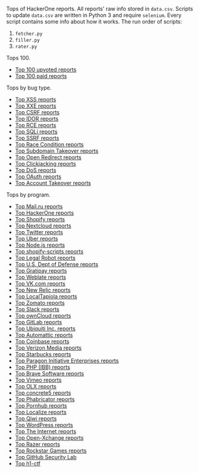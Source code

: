 Tops of HackerOne reports. All reports' raw info stored in `data.csv`.
Scripts to update `data.csv` are written in Python 3 and require `selenium`.
Every script contains some info about how it works.
The run order of scripts:

1) `fetcher.py`
1) `filler.py`
1) `rater.py`

Tops 100.

- [Top 100 upvoted reports](tops_100/TOP100UPVOTED.md)
- [Top 100 paid reports](tops_100/TOP100PAID.md)

Tops by bug type.

- [Top XSS reports](tops_by_bug_type/TOPXSS.md)
- [Top XXE reports](tops_by_bug_type/TOPXXE.md)
- [Top CSRF reports](tops_by_bug_type/TOPCSRF.md)
- [Top IDOR reports](tops_by_bug_type/TOPIDOR.md)
- [Top RCE reports](tops_by_bug_type/TOPRCE.md)
- [Top SQLi reports](tops_by_bug_type/TOPSQLI.md)
- [Top SSRF reports](tops_by_bug_type/TOPSSRF.md)
- [Top Race Condition reports](tops_by_bug_type/TOPRACECONDITION.md)
- [Top Subdomain Takeover reports](tops_by_bug_type/TOPSUBDOMAINTAKEOVER.md)
- [Top Open Redirect reports](tops_by_bug_type/TOPOPENREDIRECT.md)
- [Top Clickjacking reports](tops_by_bug_type/TOPCLICKJACKING.md)
- [Top DoS reports](tops_by_bug_type/TOPDOS.md)
- [Top OAuth reports](tops_by_bug_type/TOPOAUTH.md)
- [Top Account Takeover reports](tops_by_bug_type/TOPACCOUNTTAKEOVER.md)

Tops by program.

- [Top Mail.ru reports](tops_by_program/TOPMAILRU.md)
- [Top HackerOne reports](tops_by_program/TOPHACKERONE.md)
- [Top Shopify reports](tops_by_program/TOPSHOPIFY.md)
- [Top Nextcloud reports](tops_by_program/TOPNEXTCLOUD.md)
- [Top Twitter reports](tops_by_program/TOPTWITTER.md)
- [Top Uber reports](tops_by_program/TOPUBER.md)
- [Top Node.js reports](tops_by_program/TOPNODEJSTHIRDPARTYMODULES.md)
- [Top shopify-scripts reports](tops_by_program/TOPSHOPIFYSCRIPTS.md)
- [Top Legal Robot reports](tops_by_program/TOPLEGALROBOT.md)
- [Top U.S. Dept of Defense reports](tops_by_program/TOPUSDEPTOFDEFENSE.md)
- [Top Gratipay reports](tops_by_program/TOPGRATIPAY.md)
- [Top Weblate reports](tops_by_program/TOPWEBLATE.md)
- [Top VK.com reports](tops_by_program/TOPVKCOM.md)
- [Top New Relic reports](tops_by_program/TOPNEWRELIC.md)
- [Top LocalTapiola reports](tops_by_program/TOPLOCALTAPIOLA.md)
- [Top Zomato reports](tops_by_program/TOPZOMATO.md)
- [Top Slack reports](tops_by_program/TOPSLACK.md)
- [Top ownCloud reports](tops_by_program/TOPOWNCLOUD.md)
- [Top GitLab reports](tops_by_program/TOPGITLAB.md)
- [Top Ubiquiti Inc. reports](tops_by_program/TOPUBIQUITIINC.md)
- [Top Automattic reports](tops_by_program/TOPAUTOMATTIC.md)
- [Top Coinbase reports](tops_by_program/TOPCOINBASE.md)
- [Top Verizon Media reports](tops_by_program/TOPVERIZONMEDIA.md)
- [Top Starbucks reports](tops_by_program/TOPSTARBUCKS.md)
- [Top Paragon Initiative Enterprises reports](tops_by_program/TOPPARAGONINITIATIVEENTERPRISES.md)
- [Top PHP (IBB) reports](tops_by_program/TOPPHP(IBB).md)
- [Top Brave Software reports](tops_by_program/TOPBRAVESOFTWARE.md)
- [Top Vimeo reports](tops_by_program/TOPVIMEO.md)
- [Top OLX reports](tops_by_program/TOPOLX.md)
- [Top concrete5 reports](tops_by_program/TOPCONCRETE5.md)
- [Top Phabricator reports](tops_by_program/TOPPHABRICATOR.md)
- [Top Pornhub reports](tops_by_program/TOPPORNHUB.md)
- [Top Localize reports](tops_by_program/TOPLOCALIZE.md)
- [Top Qiwi reports](tops_by_program/TOPQIWI.md)
- [Top WordPress reports](tops_by_program/TOPWORDPRESS.md)
- [Top The Internet reports](tops_by_program/TOPTHEINTERNET.md)
- [Top Open-Xchange reports](tops_by_program/TOPOPENXCHANGE.md)
- [Top Razer reports](tops_by_program/TOPRAZER.md)
- [Top Rockstar Games reports](tops_by_program/TOPROCKSTARGAMES.md)
- [Top GitHub Security Lab](tops_by_program/TOPGITHUBSECURITYLAB.md)
- [Top h1-ctf](tops_by_program/TOPH1CTF.md)
